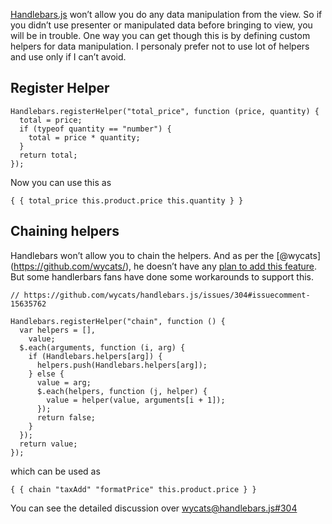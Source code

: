 [Handlebars.js](https://github.com/wycats/handlebars.js) won’t allow you do any data manipulation from the view. So if you didn’t use presenter or manipulated data before bringing to view, you will be in trouble. One way you can get though this is by defining custom helpers for data manipulation. I personaly prefer not to use lot of helpers and use only if I can’t avoid.

Register Helper
---------------

    Handlebars.registerHelper("total_price", function (price, quantity) {
      total = price;
      if (typeof quantity == "number") {
        total = price * quantity;
      }
      return total;
    });

Now you can use this as

    { { total_price this.product.price this.quantity } }

Chaining helpers
----------------

Handlebars won’t allow you to chain the helpers. And as per the <span class="citation" data-cites="wycats">\[@wycats\]</span>(https://github.com/wycats/), he doesn’t have any [plan to add this feature](https://github.com/wycats/handlebars.js/issues/304#issuecomment-8416546). But some handlerbars fans have done some workarounds to support this.

    // https://github.com/wycats/handlebars.js/issues/304#issuecomment-15635762

    Handlebars.registerHelper("chain", function () {
      var helpers = [],
        value;
      $.each(arguments, function (i, arg) {
        if (Handlebars.helpers[arg]) {
          helpers.push(Handlebars.helpers[arg]);
        } else {
          value = arg;
          $.each(helpers, function (j, helper) {
            value = helper(value, arguments[i + 1]);
          });
          return false;
        }
      });
      return value;
    });

which can be used as

    { { chain "taxAdd" "formatPrice" this.product.price } }

You can see the detailed discussion over [wycats@handlebars.js\#304](https://github.com/wycats/handlebars.js/issues/304)
